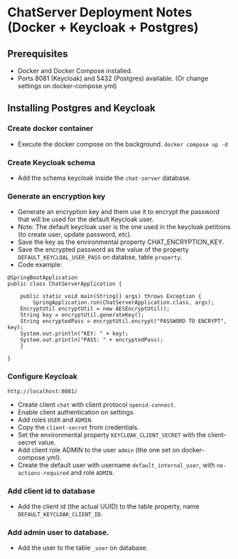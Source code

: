 # ChatServer Deployment Notes (Docker + Keycloak + Postgres)

## Prerequisites
- Docker and Docker Compose installed.
- Ports 8081 (Keycloak) and 5432 (Postgres) available. (Or change settings on docker-compose.yml)

## Installing Postgres and Keycloak
### Create docker container 
- Execute the docker compose on the background.
```docker compose up -d```

### Create Keycloak schema
- Add the schema keycloak inside the `chat-server` database.

### Generate an encryption key
- Generate an encryption key and them use it to encrypt the password that will be used for the default Keycloak user.
- Note: The default keycloak user is the one used in the keycloak petitions (to create user, update password, etc).
- Save the key as the environmental property CHAT_ENCRYPTION_KEY.
- Save the encrypted password as the value of the property `DEFAULT_KEYCLOAL_USER_PASS` on databse, table `property`.
- Code example: 
```
@SpringBootApplication
public class ChatServerApplication {

	public static void main(String[] args) throws Exception {
		SpringApplication.run(ChatServerApplication.class, args);
    EncryptUtil encryptUtil = new AESEncryptUtil();
    String key = encryptUtil.generateKey();
    String encryptedPass = encryptUtil.encrypt("PASSWORD TO ENCRYPT", key);
    System.out.println("KEY: " + key);
    System.out.println("PASS: " + encryptedPass);
	}

}
```

### Configure Keycloak
```http://localhost:8081/```
- Create client `chat` with client protocol `openid-connect`.
- Enable client authentication on settings.
- Add roles `USER` and `ADMIN`.
- Copy the `client-secret` from credentials.
- Set the environmental property `KEYCLOAK_CLIENT_SECRET` with the client-secret value.
- Add client role ADMIN to the user `admin` (the one set on docker-compose.yml).
- Create the default user with username `default_internal_user`, with `no-actions-required` and role `ADMIN`.

### Add client id to database
- Add the client id (the actual UUID) to the table property, name `DEFAULT_KEYCLOAK_CLIENT_ID`.

### Add admin user to database.
- Add the user to the table `_user` on database.
